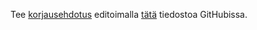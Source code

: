 Tee [korjausehdotus](/osa0#typoja-materiaalissa) editoimalla [tätä]({{site.repo_url}}/blob/{{site.repo_branch}}/{{include.path}}) tiedostoa GitHubissa.

